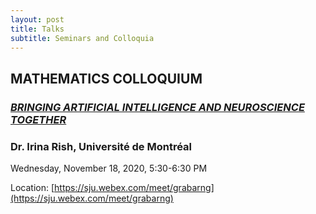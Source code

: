 ```yaml
---
layout: post
title: Talks
subtitle: Seminars and Colloquia
---
```


## MATHEMATICS COLLOQUIUM

### [*BRINGING ARTIFICIAL INTELLIGENCE AND NEUROSCIENCE TOGETHER*](file:///assets/img/Colloquium_Talk_November_18.pdf)

### Dr. Irina Rish, Université de Montréal

Wednesday, November 18, 2020, 5:30-6:30 PM 

Location: [https://sju.webex.com/meet/grabarng](https://sju.webex.com/meet/grabarng)








<!---

<object data="http://yoursite.com/the.pdf" type="application/pdf" width="700px" height="700px">
    <embed src="http://yoursite.com/the.pdf">
        <p>This browser does not support PDFs. Please download the PDF to view it: <a href="http://yoursite.com/the.pdf">Download PDF</a>.</p>
    </embed>
</object>
-->

<!--- {:target="_blank" rel="noopener"} -->


<!--- ![](/assets/img/flyer.png) -->
